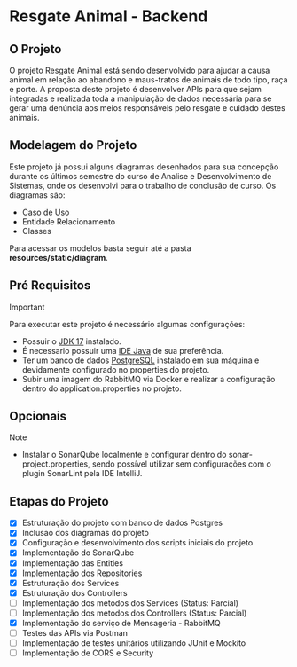 # Resgate Animal - Backend
## O Projeto
O projeto Resgate Animal está sendo desenvolvido para ajudar a causa animal em relação ao abandono e maus-tratos de animais de todo tipo, raça e porte.
A proposta deste projeto é desenvolver APIs para que sejam integradas e realizada toda a manipulação de dados necessária para se gerar uma denúncia aos meios responsáveis pelo resgate e cuidado destes animais.

## Modelagem do Projeto
Este projeto já possui alguns diagramas desenhados para sua concepção durante os últimos semestre do curso de Analise e Desenvolvimento de Sistemas, onde os desenvolvi para o trabalho de conclusão de curso.
Os diagramas são: 
+ Caso de Uso
+ Entidade Relacionamento
+ Classes

Para acessar os modelos basta seguir até a pasta **resources/static/diagram**.

## Pré Requisitos
> [!IMPORTANT]
> Para executar este projeto é necessário algumas configurações:
> + Possuir  o [JDK 17](https://download.oracle.com/java/17/latest/jdk-17_windows-x64_bin.exe) instalado.
> + É necessario possuir uma [IDE Java](https://spring.io/tools) de sua preferência. 
> + Ter um banco de dados [PostgreSQL](https://www.postgresql.org/download/) instalado em sua máquina e devidamente configurado no properties do projeto.
> + Subir uma imagem do RabbitMQ via Docker e realizar a configuração dentro do application.properties no projeto.

## Opcionais
> [!NOTE]
> + Instalar o SonarQube localmente e configurar dentro do sonar-project.properties, sendo possível utilizar sem configurações com o plugin SonarLint pela IDE IntelliJ.

## Etapas do Projeto
- [x] Estruturação do projeto com banco de dados Postgres
- [x] Inclusao dos diagramas do projeto
- [x] Configuração e desenvolvimento dos scripts iniciais do projeto
- [x] Implementação do SonarQube
- [x] Implementação das Entities
- [x] Implementação dos Repositories
- [x] Estruturação dos Services
- [x] Estruturação dos Controllers
- [ ] Implementação dos metodos dos Services (Status: Parcial)
- [ ] Implementação dos metodos dos Controllers (Status: Parcial)
- [x] Implementação do serviço de Mensageria - RabbitMQ
- [ ] Testes das APIs via Postman
- [ ] Implementação de testes unitários utilizando JUnit e Mockito
- [ ] Implementação de CORS e Security

